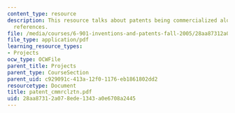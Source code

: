 ```yaml
---
content_type: resource
description: This resource talks about patents being commercialized along with the
  references.
file: /media/courses/6-901-inventions-and-patents-fall-2005/28aa87312a078ede1343a0e6708a2445_patent_cmmrclztn.pdf
file_type: application/pdf
learning_resource_types:
- Projects
ocw_type: OCWFile
parent_title: Projects
parent_type: CourseSection
parent_uid: c929091c-413a-12f0-1176-eb1861802dd2
resourcetype: Document
title: patent_cmmrclztn.pdf
uid: 28aa8731-2a07-8ede-1343-a0e6708a2445
---
```

